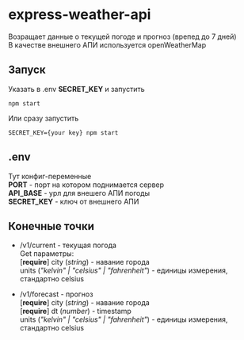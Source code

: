 # express-weather-api
Возращает данные о текущей погоде и прогноз (врепед до 7 дней) \
В качестве внешнего АПИ используется openWeatherMap

## Запуск
Указать в .env **SECRET_KEY** и запустить
```
npm start
```

Или сразу запустить
```
SECRET_KEY={your key} npm start
```

## .env
Тут конфиг-переменные \
**PORT** - порт на котором поднимается сервер \
**API_BASE** - урл для внешего АПИ погоды \
**SECRET_KEY** - ключ от внешнего АПИ

## Конечные точки
* /v1/current - текущая погода \
Get параметры: \
[**require**] city (*string*) - навание города \
units (*"kelvin" | "celsius" | "fahrenheit"*) - единицы измерения, стандартно celsius

* /v1/forecast - прогноз \
[**require**] city (*string*) - навание города \
[**require**] dt (*number*) - timestamp \
units (*"kelvin" | "celsius" | "fahrenheit"*) - единицы измерения, стандартно celsius

